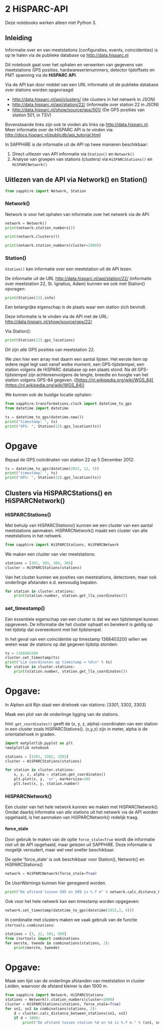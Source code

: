 # 2 HiSPARC-API

Deze notebooks werken alleen met Python 3.

## Inleiding

Informatie over en van meetstations (configuraties, events, coincidenties) is op
te halen via de publieke database op http://data.hisparc.nl

Dit notebook gaat over het ophalen en verwerken van gegevens van meetstations
GPS posities, hardwareserienummers, detector tijdoffsets en PMT spanning via de
**HiSPARC API**.

Via de API kan door middel van een URL informatie uit de publieke database over
stations worden opgevraagd:
- http://data.hisparc.nl/api/clusters/  (de clusters in het netwerk in JSON)
- http://data.hisparc.nl/api/station/22/  (informatie over station 22 in JSON)
- http://data.hisparc.nl/show/source/gps/501/  (De GPS posities van station 501, in TSV)

Bovenstaande links zijn ook te vinden als links op http://data.hisparc.nl.
Meer informatie over de HiSPARC API is te vinden via:
http://docs.hisparc.nl/publicdb/api_tutorial.html

In SAPPHiRE is de informatie uit de API op twee manieren beschikbaar:
1. Direct uitlezen van API informatie via `Station()` en `Network()`
2. Analyse van groepen van stations (clusters) via `HiSPARCStations()` en
`HiSPARCNetwork()`

## Uitlezen van de API via Network() en Station()

```python
from sapphire import Network, Station
```

### Network()

Network is voor het ophalen van informatie over het netwerk via de API:

```python
network = Network()
print(network.station_numbers())
```

```python
print(network.clusters())
```

```python
print(network.station_numbers(cluster=2000))
```

### Station()

`Station()` kan informatie over een meetstation uit de API lezen.

De informatie uit de URL http://data.hisparc.nl/api/station/22/ (informatie over
meetstation 22, St. Ignatius, Adam) kunnen we ook met Station() opvragen:

```python
print(Station(22).info)
```

Een belangrijke eigenschap is de plaats waar een station zich bevindt.

Deze informatie is te vinden via de API met de URL:
http://data.hisparc.nl/show/source/gps/22/

Via Station():

```python
print(Station(22).gps_locations)
```

Dit zijn *alle* GPS posities van meetstation 22.

We zien hier een array met daarin een aantal lijsten. Het eerste item op iedere
regel legt vast vanaf welke moment, een GPS-tijdstempel, een station volgens de
HiSPARC database op een plaats stond. Na dit GPS-tijdstempel zijn
achtereenvolgens de lengte, breedte en hoogte van het station volgens GPS-84
gegeven.
([https://nl.wikipedia.org/wiki/WGS_84](https://nl.wikipedia.org/wiki/WGS_84))

We kunnen ook de *huidige* locatie ophalen:

```python
from sapphire.transformations.clock import datetime_to_gps
from datetime import datetime

ts = datetime_to_gps(datetime.now())
print("timestamp: ", ts)
print("GPS: ", Station(22).gps_location(ts))
```

# Opgave

Bepaal de GPS coördinaten van station 22 op 5 December 2012:

```python
ts = datetime_to_gps(datetime(2012, 12, 5))
print("timestamp: ", ts)
print("GPS: ", Station(22).gps_location(ts))
```

## Clusters via HiSPARCStations() en HiSPARCNetwork()

### HiSPARCStations()

Met behulp van HiSPARCStations() kunnen we een cluster van een aantal
meetstations aanmaken. HiSPARCNetwork() maakt een cluster van alle meetstations
in het netwerk.

```python
from sapphire import HiSPARCStations, HiSPARCNetwork
```

We maken een cluster van vier meetstations:

```python
stations = [301, 303, 304, 305]
cluster = HiSPARCStations(stations)
```

Van het cluster kunnen we posities van meetstations, detectoren, maar ook
onderlinge afstanden e.d. eenvoudig bepalen.

```python
for station in cluster.stations:
    print(station.number, station.get_lla_coordinates())
```

### set_timestamp()
Een essentiele eigenschap van een cluster is dat we een tijdstempel kunnen
opgeveven. De informatie die het cluster ophaalt en berekent is geldig op het
tijdstip dat overeenkomt met het tijdstempel.

In het geval van een coincidentie op timestamp 1368403200 willen we weten waar
de stations op dat gegeven tijdstip stonden:

```python
ts = 1368403200
cluster.set_timestamp(ts)
print("LLA coordinaten op timestamp = %d\n" % ts)
for station in cluster.stations:
    print(station.number, station.get_lla_coordinates())
```

# Opgave:

In Alphen a/d Rijn staat een driehoek van stations: [3301, 3302, 3303]

Maak een plot van de onderlinge ligging van de stations.

*hint:* `get_coordinates()` geeft de (x, y, z, alpha)-coordinaten van een
station in een cluster zoals HiSPARCStations(). (x,y,z) zijn in meter, alpha is
de orientatiehoek in graden.

```python
import matplotlib.pyplot as plt
%matplotlib notebook

stations = [3301, 3302, 3303]
cluster = HiSPARCStations(stations)

for station in cluster.stations:
    x, y, z, alpha = station.get_coordinates()
    plt.plot(x, y, 'or', markersize=10)
    plt.text(x, y, station.number)
```

### HiSPARCNetwork()

Een cluster van het hele network kunnen we maken met HiSPARCNetwork(). Omdat
daarbij informatie van *alle* stations uit het netwerk via de API worden
opgehaald, is het aanmaken van HiSPARCNetwork() redelijk traag.

#### force_stale

Door gebruik te maken van de optie `force_stale=True` wordt die informatie
*niet* uit de API opgehaald, maar gelezen uit SAPPHiRE. Deze informatie is
mogelijk veroudert, maar wel veel sneller beschikbaar.

De optie 'force_stale' is ook beschikbaar voor Station(), Network() en
HiSPARCStations()

```python
network = HiSPARCNetwork(force_stale=True)
```

De *UserWarnings* kunnen hier genegeerd worden.

```python
print("De afstand tussen 505 en 509 is %.f m" % network.calc_distance_between_stations(505, 509))
```

Ook voor het hele netwerk kan een timestamp worden opgegeven:

```python
network.set_timestamp(datetime_to_gps(datetime(2015,3, 4)))
```

In combinatie met clusters maken we vaak gebruik van de functie
`itertools.combinations`:

```python
stations = [3, 22, 501, 509]
from itertools import combinations
for eerste, tweede in combinations(stations, 2):
    print(eerste, tweede)
```

# Opgave:

Maak een lijst van de onderlinge afstanden van meetstation in cluster Leiden,
waarvoor de afstand kleiner is dan 1000 m.


```python
from sapphire import Network, HiSPARCStations
stations = Network().station_numbers(cluster=2000)
cluster = HiSPARCStations(stations, force_stale=True)
for sn1, sn2 in combinations(stations, 2):
    d = cluster.calc_distance_between_stations(sn1, sn2)
    if d < 1000:
        print("De afstand tussen station %d en %d is %.f m." % (sn1, sn2, d))
```
